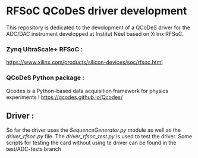 # RFSoC QCoDeS driver development

This repository is dedicated to the devolopment of a QCoDeS driver for the ADC/DAC instrument developped at Institut Néel based on Xilinx RFSoC.

### Zynq UltraScale+ RFSoC : 

https://www.xilinx.com/products/silicon-devices/soc/rfsoc.html


### QCoDeS Python package : 

Qcodes is a Python-based data acquisition framework for physics experiments !
https://qcodes.github.io/Qcodes/

## Driver :

So far the driver uses the *SequenceGenerator.py* module as well as the *driver_rfsoc.py* file. The *driver_rfsoc_test.py* is used to test the driver.
Some scripts for testing the card without using te driver can be found in the test/ADC-tests branch
